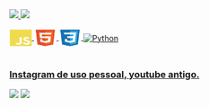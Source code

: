 <div>
  <a href="https://github.com/Ntwposeidon">
  <img height="180em" src="https://github-readme-stats.vercel.app/api?username=Ntwposeidon&show_icons=true&theme=tokyonight&include_all_commits=true&count_private=true"/>
  <img height="180em" src="https://github-readme-stats.vercel.app/api/top-langs/?username=Ntwposeidon&layout=compact&langs_count=6&theme=tokyonight"/>
</div>
<div style="display: inline_block"><br>
  <img align="center" alt="Js" height="30" width="40" src="https://raw.githubusercontent.com/devicons/devicon/master/icons/javascript/javascript-plain.svg">
  <img align="center" alt="HTML" height="30" width="40" src="https://raw.githubusercontent.com/devicons/devicon/master/icons/html5/html5-original.svg">
  <img align="center" alt="CSS" height="30" width="40" src="https://raw.githubusercontent.com/devicons/devicon/master/icons/css3/css3-original.svg">
   <img align="center" alt="Python" height="30" width="40" src="https://images.prismic.io/voitto-blog/MmY2NTNiNzQtMjIwYy00MjAyLWEyNzQtZWRmNjg4YzVjODhl_duoccivosu7mybnh2tejuzplkppqmvadhwb7vdctki-kl8j0g6bgaows2-0gmdsa8cthxkip4icnhvi27fmlpibuptrd6v7ukj4vhda3sewjs-vbollou6tdwpjkmoclislvgop-qqv8q2ozog">
  
</div>
 
 <br>
 
  ### Instagram de uso pessoal, youtube antigo.
 
<div> 
  <a href="https://www.youtube.com/@jhonatanvasconcelos4820" target="_blank"><img src="https://img.shields.io/badge/YouTube-FF0000?style=for-the-badge&logo=youtube&logoColor=white" target="_blank"></a>
  <a href="https://www.instagram.com/jhon_naf1/" target="_blank"><img src="https://img.shields.io/badge/-Instagram-%23E4405F?style=for-the-badge&logo=instagram&logoColor=white" target="_blank"></a>

</div>
